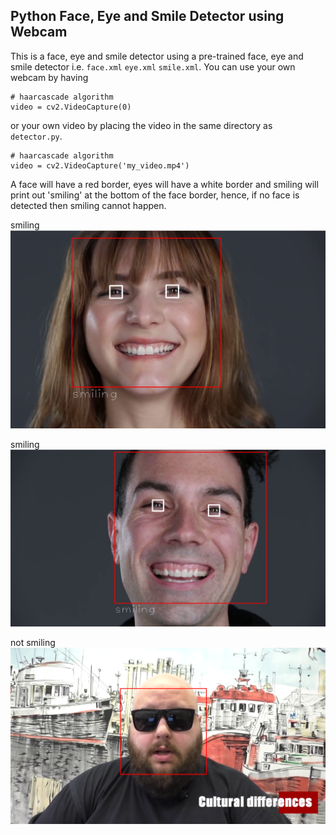 ## Python Face, Eye and Smile Detector using Webcam

This is a face, eye and smile detector using a pre-trained face, eye and smile detector
i.e. `face.xml` `eye.xml` `smile.xml`.
You can use your own webcam by having
```
# haarcascade algorithm
video = cv2.VideoCapture(0)
```
or your own video by placing the video in the same directory as `detector.py`.
```
# haarcascade algorithm
video = cv2.VideoCapture('my_video.mp4')
```
A face will have a red border, eyes will have a white border and smiling will print
out 'smiling' at the bottom of the face border, hence, if no face is detected then smiling
cannot happen.

smiling
![womansmiling](smile2.png)

smiling
![smiling](smile1.png)

not smiling
![mannotsmiling](notsmile.png)

